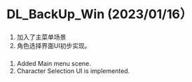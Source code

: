 # DL_BackUp_Win (2023/01/16）

#####
1. 加入了主菜单场景
2. 角色选择界面UI初步实现。

#####
1. Added Main menu scene.
2. Character Selection UI is implemented.

